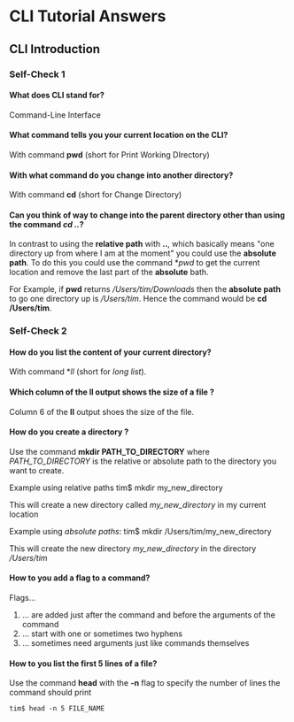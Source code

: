 # CLI Tutorial Answers

## CLI Introduction

### Self-Check 1

#### What does CLI stand for? 

Command-Line Interface

#### What command tells you your current location on the CLI?

With command **pwd** (short for Print Working DIrectory)

#### With what command do you change into another directory?

With command **cd** (short for Change Directory)

#### Can you think of way to change into the parent directory  other than using the command *cd ..*?

In contrast to using the  **relative path** with **..**, which basically means "one directory up from where I am at the moment" you could use the **absolute path**. To do this you could use the command **pwd* to get the current location and remove the last part of the **absolute** bath. 

For Example, if **pwd** returns */Users/tim/Downloads* then the **absolute path** to go one directory up is */Users/tim*. Hence the command would be **cd /Users/tim**.

### Self-Check 2

#### How do you list the content of your current directory?

With command **ll* (short for *long list*).

#### Which column of the **ll** output shows the size of a file ?

Column 6 of the **ll** output shoes the size of the file.

#### How do you create a directory ?

Use the command **mkdir PATH_TO_DIRECTORY** where *PATH_TO_DIRECTORY* is the relative or absolute path to the directory you want to create.

Example using relative paths
    tim$ mkdir my_new_directory

This will create a new directory called *my_new_directory* in my current location

Example using *absolute paths*:
    tim$ mkdir /Users/tim/my_new_directory

This will create the new directory *my_new_directory* in the directory */Users/tim*

#### How to you add a **flag** to a command?

Flags... 

<ol>
  <li>... are added just after the command and before the arguments of the command</li>
  <li>... start with one or sometimes two hyphens</li>
  <li>... sometimes need arguments just like commands themselves</li>
</ol>

#### How to you list the first 5 lines of a file?

Use the command **head** with the **-n** flag to specify the number of lines the command should print

    tim$ head -n 5 FILE_NAME


